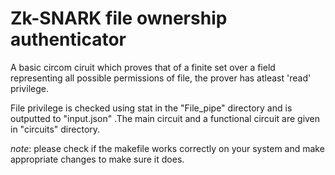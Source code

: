 # Zk-SNARK file ownership authenticator

A basic circom ciruit which proves that of a finite set over a field representing all possible permissions of file, the prover has atleast 'read' privilege.

File privilege is checked using stat in the "File_pipe" directory and is outputted to "input.json" .The main circuit and a functional circuit are given in "circuits" directory.

*note*: please check if the makefile works correctly on your system and make appropriate changes to make sure it does.
